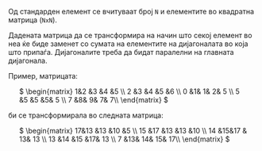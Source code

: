 Од стандарден елемент се вчитуваат број `N` и елементите во квадратна матрица (`NxN`).

Дадената матрица да се трансформира на начин што секој елемент во неа ќе биде заменет со сумата на елементите на дијагоналата во која што припаѓа. Дијагоналите треба да бидат паралелни на главната дијагонала. 

Пример, матрицата:

<div style="width:460px;margin:0 auto;">
$
 \begin{matrix}
1&2 &3 &4 &5 \\               
2 &3 &4 &5 &6 \\
    0 &1& 1& 2& 5    \\ 
    5 &5 &5 &5& 5 \\
    7 &8& 9& 7& 7\\ 
  \end{matrix}
$
</div>

би се трансформирала во следната матрица:

<div style="width:460px;margin:0 auto;">
$
 \begin{matrix}
17&13 &13 &10 &5 \\               
15 &17 &13 &13 &10 \\
    14 &15&17 & 13& 13    \\ 
    13 &14 &15 &17& 13 \\
    7 &13& 14& 15& 17\\ 
  \end{matrix}
$
</div>
